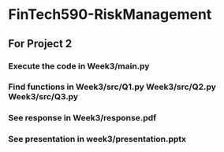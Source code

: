 # FinTech590-RiskManagement
## For Project 2
### Execute the code in Week3/main.py
### Find functions in Week3/src/Q1.py  Week3/src/Q2.py   Week3/src/Q3.py
### See response in Week3/response.pdf
### See presentation in week3/presentation.pptx
